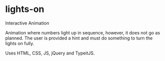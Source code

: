 # lights-on
Interactive Animation

Animation where numbers light up in sequence, however, it does not go as planned. The user is provided a hint and must do something to turn the lights on fully.

Uses HTML, CSS, JS, jQuery and TypeitJS.
